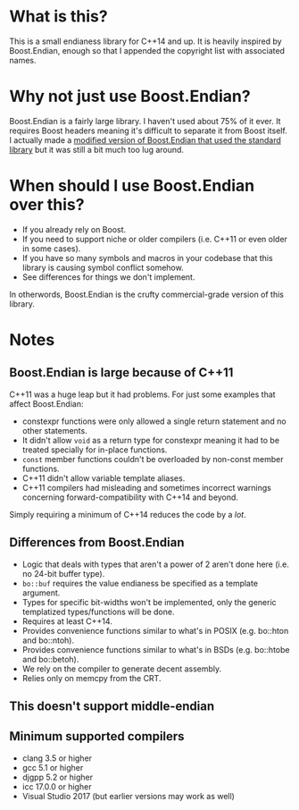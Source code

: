 # What is this?
This is a small endianess library for C++14 and up. It is heavily inspired by Boost.Endian, enough so that I appended the copyright list with associated names.

# Why not just use Boost.Endian?
Boost.Endian is a fairly large library. I haven't used about 75% of it ever. It requires Boost headers meaning it's difficult to separate it from Boost itself. I actually made a [modified version of Boost.Endian that used the standard library](https://github.com/computerquip/endian) but it was still a bit much too lug around.

# When should I use Boost.Endian over this?
 - If you already rely on Boost.
 - If you need to support niche or older compilers (i.e. C++11 or even older in some cases).
 - If you have so many symbols and macros in your codebase that this library is causing symbol conflict somehow.
 - See differences for things we don't implement.

In otherwords, Boost.Endian is the crufty commercial-grade version of this library.

# Notes

## Boost.Endian is large because of C++11
C++11 was a huge leap but it had problems. For just some examples that affect Boost.Endian:
- constexpr functions were only allowed a single return statement and no other statements.
- It didn't allow `void` as a return type for constexpr meaning it had to be treated specially for in-place functions.
- `const` member functions couldn't be overloaded by non-const member functions.
- C++11 didn't allow variable template aliases.
- C++11 compilers had misleading and sometimes incorrect warnings concerning forward-compatibility with C++14 and beyond.

Simply requiring a minimum of C++14 reduces the code by a *lot*.

## Differences from Boost.Endian
 - Logic that deals with types that aren't a power of 2 aren't done here (i.e. no 24-bit buffer type).
 - `bo::buf` requires the value endianess be specified as a template argument.
 - Types for specific bit-widths won't be implemented, only the generic templatized types/functions will be done.
 - Requires at least C++14.
 - Provides convenience functions similar to what's in POSIX (e.g. bo::hton and bo::ntoh).
 - Provides convenience functions similar to what's in BSDs (e.g. bo::htobe and bo::betoh).
 - We rely on the compiler to generate decent assembly.
 - Relies only on memcpy from the CRT.

## This doesn't support middle-endian

## Minimum supported compilers
 - clang 3.5 or higher
 - gcc 5.1 or higher
 - djgpp 5.2 or higher
 - icc 17.0.0 or higher
 - Visual Studio 2017 (but earlier versions may work as well)